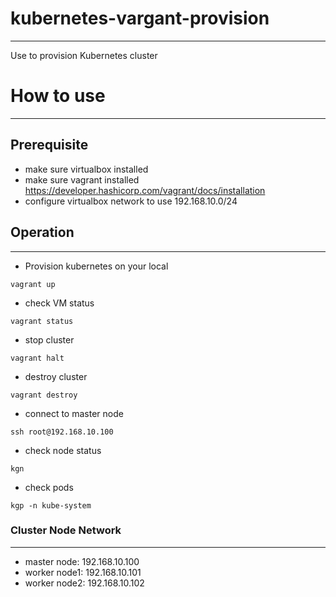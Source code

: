 # kubernetes-vargant-provision

---

Use to provision Kubernetes cluster

# How to use

---

## Prerequisite

- make sure virtualbox installed
- make sure vagrant installed
  https://developer.hashicorp.com/vagrant/docs/installation
- configure virtualbox network to use 192.168.10.0/24

## Operation

---

- Provision kubernetes on your local

```shell
vagrant up
```

- check VM status

```shell
vagrant status
```

- stop cluster

```shell
vagrant halt
```

- destroy cluster

```shell
vagrant destroy
```

- connect to master node

```shell
ssh root@192.168.10.100
```

- check node status

```shell
kgn
```

- check pods

```shell
kgp -n kube-system
```

### Cluster Node Network

---

- master node: 192.168.10.100
- worker node1: 192.168.10.101
- worker node2: 192.168.10.102
